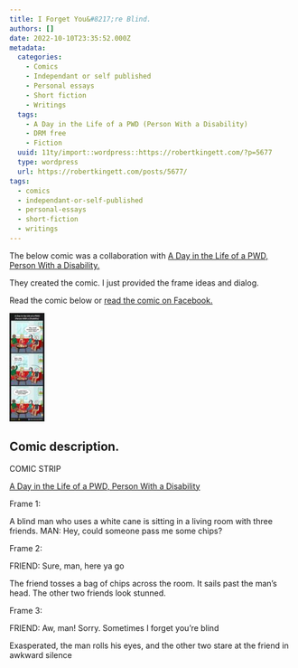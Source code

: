 ```yaml
---
title: I Forget You&#8217;re Blind.
authors: []
date: 2022-10-10T23:35:52.000Z
metadata:
  categories:
    - Comics
    - Independant or self published
    - Personal essays
    - Short fiction
    - Writings
  tags:
    - A Day in the Life of a PWD (Person With a Disability)
    - DRM free
    - Fiction
  uuid: 11ty/import::wordpress::https://robertkingett.com/?p=5677
  type: wordpress
  url: https://robertkingett.com/posts/5677/
tags:
  - comics
  - independant-or-self-published
  - personal-essays
  - short-fiction
  - writings
---
```

The below comic was a collaboration with [A Day in the Life of a PWD, Person With a Disability.](https://www.facebook.com/ADayintheLifeofaPWD?__cft__[0]=AZU0QuutWPYhyz1hsynMFHV3ww2lRhdqG7hETPSkaG-xbT1V_bXgHW3MFy7SxziX0-q6CFiWweeyuS0TSi_5j8VPHhq2Li0vv1NDL92FJlH8byE83FdijzxxOlQcWrkmory_g43A9qnE0-A1mPfMlGpELqyFhBPrt9vo22RwOs9H2PDFtVlAAqjb_uIgrrrHslI&__tn__=-UC%2CP-R)

They created the comic. I just provided the frame ideas and dialog.

Read the comic below or [read the comic on Facebook.](https://www.facebook.com/photo/?fbid=479531937552074&set=a.466461358859132&__cft__[0]=AZX9JIbwRWgOMECQA4dYle54VxtYZWueCX9hiPC6V8p_gVlsr_RVBKVL_DEFNh5QuXvcIte5Q8aBTeMFBig1t3XadJo4IY2v4UAOKRv13CpfdM8Bnet3asj4huZC_SfrATEFu3brBDVhbzRc6QcNRYU6&__tn__=EH-R)

[![COMIC STRIP. Frame 1. A blind man who uses a white cane is sitting in a living room with three friends. MAN: Hey, could someone pass me some chips? Frame 2. FRIEND, Sure, man, here ya go! The friend tosses a bag of chips across the room. It sails past the man's head. The other two friends look stunned. Frame 3. FRIEND, Aw, man! Sorry. Sometimes I forget you're blind. Exasperated, the man rolls his eyes, and the other two stare at the friend in awkward silence.](assets/blind-man-chips-comic-62x192-WWF3LA1GRu6U.jpg)](https://robertkingett.com/wp-content/uploads/2022/10/blind-man-chips-comic.jpg)

## Comic description.

COMIC STRIP

[A Day in the Life of a PWD, Person With a Disability](https://www.facebook.com/ADayintheLifeofaPWD?__cft__[0]=AZU0QuutWPYhyz1hsynMFHV3ww2lRhdqG7hETPSkaG-xbT1V_bXgHW3MFy7SxziX0-q6CFiWweeyuS0TSi_5j8VPHhq2Li0vv1NDL92FJlH8byE83FdijzxxOlQcWrkmory_g43A9qnE0-A1mPfMlGpELqyFhBPrt9vo22RwOs9H2PDFtVlAAqjb_uIgrrrHslI&__tn__=-UC%2CP-R)

Frame 1:

A blind man who uses a white cane is sitting in a living room with three friends. MAN: Hey, could someone pass me some chips?

Frame 2:

FRIEND: Sure, man, here ya go

The friend tosses a bag of chips across the room. It sails past the man’s head. The other two friends look stunned.

Frame 3:

FRIEND: Aw, man! Sorry. Sometimes I forget you’re blind

Exasperated, the man rolls his eyes, and the other two stare at the friend in awkward silence